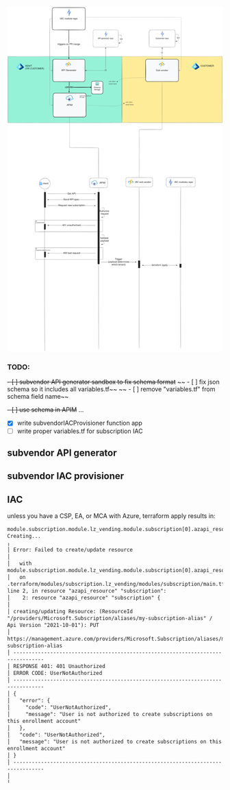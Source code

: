 ![architecture](bilaga-1main.png "Architecture")

### TODO: 
~~- [ ] subvendor API generator sandbox to fix schema format~~
~~     - [ ] fix json schema so it includes all variables.tf~~
~~     - [ ] remove "variables.tf" from schema field name~~

~~- [ ] use schema in APIM~~
...
- [x] write subvendorIACProvisioner function app
- [ ] write proper variables.tf for subscription IAC

## subvendor API generator

## subvendor IAC provisioner

## IAC
unless you have a CSP, EA, or MCA with Azure, terraform apply results in:
```
module.subscription.module.lz_vending.module.subscription[0].azapi_resource.subscription[0]: Creating...
╷
│ Error: Failed to create/update resource
│
│   with module.subscription.module.lz_vending.module.subscription[0].azapi_resource.subscription[0],
│   on .terraform/modules/subscription.lz_vending/modules/subscription/main.tf line 2, in resource "azapi_resource" "subscription":
│    2: resource "azapi_resource" "subscription" {
│
│ creating/updating Resource: (ResourceId "/providers/Microsoft.Subscription/aliases/my-subscription-alias" / Api Version "2021-10-01"): PUT
│ https://management.azure.com/providers/Microsoft.Subscription/aliases/my-subscription-alias
│ --------------------------------------------------------------------------------
│ RESPONSE 401: 401 Unauthorized
│ ERROR CODE: UserNotAuthorized
│ --------------------------------------------------------------------------------
│ {
│   "error": {
│     "code": "UserNotAuthorized",
│     "message": "User is not authorized to create subscriptions on this enrollment account"
│   },
│   "code": "UserNotAuthorized",
│   "message": "User is not authorized to create subscriptions on this enrollment account"
│ }
│ --------------------------------------------------------------------------------
│
╵
```

